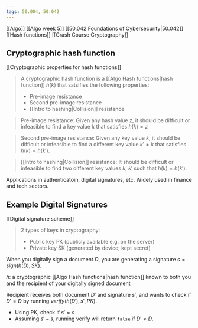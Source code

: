 ```yaml
---
tags: 50.004, 50.042
---
```

[[Algo]]
[[Algo week 5]]
[[50.042 Foundations of Cybersecurity|50.042]]
[[Hash functions]]
[[Crash Course Cryptography]]

## Cryptographic hash function
[[Cryptographic properties for hash functions]]

> A cryptographic hash function is a [[Algo Hash functions|hash function]] $h(k)$ that satsifies the following properties:
> - Pre-image resistance
> - Second pre-image resistance
> - [[Intro to hashing|Collision]] resistance

> Pre-image resistance:
> Given any hash value $z$, it should be difficult or infeasible to find a key value $k$ that satisfies $h(k)=z$

> Second pre-image resistance:
> Given any key value $k$, it should be difficult or infeasible to find a different key value $k' \not= k$ that satisfies $h(k) = h(k')$.

> [[Intro to hashing|Collision]] resistance:
> It should be difficult or infeasible to find two different key values $k$, $k'$ such that $h(k) = h(k')$.

Applications in authenticatoin, digital signatures, etc.
Widely used in finance and tech sectors.

## Example Digital Signatures
[[Digital signature scheme]]
> 2 types of keys in cryptography:
> - Public key PK (publicly available e.g. on the server)
> - Private key SK (generated by device; kept secret)

When you digitally sign a document $D$,  you are generating a signature $s=sign(h(D), SK)$.

$h$: a cryptographic [[Algo Hash functions|hash function]] known to both you and the recipient of your digitally signed document

Recipient receives both document $D'$ and signature $s'$, and wants to check if $D'=D$ by running $verify(h(D'), s', PK)$.
- Using PK, check if $s'=s$
- Assuming $s'-s$,  running verify will return `false` if $D'\not=D$.